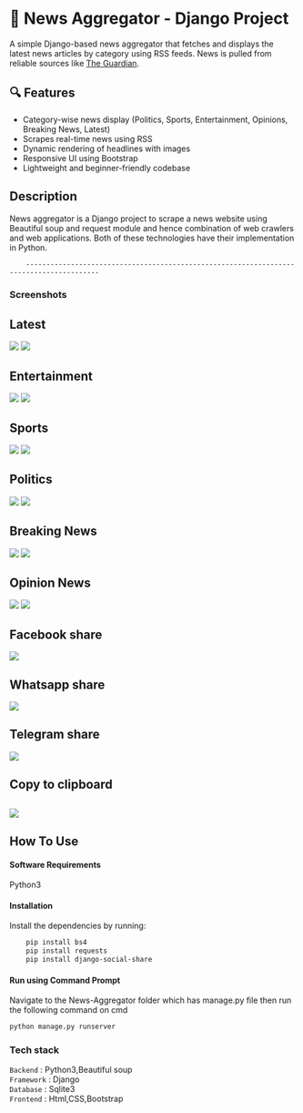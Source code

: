 # 📰 News Aggregator - Django Project

A simple Django-based news aggregator that fetches and displays the latest news articles by category using RSS feeds. News is pulled from reliable sources like [The Guardian](https://www.theguardian.com/).

## 🔍 Features

- Category-wise news display (Politics, Sports, Entertainment, Opinions, Breaking News, Latest)
- Scrapes real-time news using RSS
- Dynamic rendering of headlines with images
- Responsive UI using Bootstrap
- Lightweight and beginner-friendly codebase
  
## Description
News aggregator is a Django project to scrape a news website using Beautiful soup and request module and hence combination of web crawlers and web applications.
Both of these technologies have their implementation in Python.

        ----------------------------------------------------------------------------------------
### Screenshots ###
## Latest
![](https://github.com/sam-boghara/News-Aggregator/blob/master/screenshots/latest_light_mode.PNG)
![](https://github.com/sam-boghara/News-Aggregator/blob/master/screenshots/latest_night_mode.PNG)
## Entertainment
![](https://github.com/sam-boghara/News-Aggregator/blob/master/screenshots/entertainment_light_mode.PNG)
![](https://github.com/sam-boghara/News-Aggregator/blob/master/screenshots/entertainment_night_mode.PNG)
## Sports
![](https://github.com/sam-boghara/News-Aggregator/blob/master/screenshots/sports_light_mode.PNG)
![](https://github.com/sam-boghara/News-Aggregator/blob/master/screenshots/sports_night_mode.PNG)
## Politics
![](https://github.com/sam-boghara/News-Aggregator/blob/master/screenshots/polititcs_light_mode.PNG)
![](https://github.com/sam-boghara/News-Aggregator/blob/master/screenshots/polititcs_night_mode.PNG)
## Breaking News
![](https://github.com/sam-boghara/News-Aggregator/blob/master/screenshots/breaking_light_mode.PNG)
![](https://github.com/sam-boghara/News-Aggregator/blob/master/screenshots/breaking_night_mode.PNG)
## Opinion News
![](https://github.com/sam-boghara/News-Aggregator/blob/master/screenshots/opinion_light_mode.PNG)
![](https://github.com/sam-boghara/News-Aggregator/blob/master/screenshots/opinion_night_mode.PNG)
## Facebook share
![](https://github.com/sam-boghara/News-Aggregator/blob/master/screenshots/facebook_share.PNG)
## Whatsapp share
![](https://github.com/sam-boghara/News-Aggregator/blob/master/screenshots/whatsapp_share.PNG)
## Telegram share
![](https://github.com/sam-boghara/News-Aggregator/blob/master/screenshots/telegram_share.PNG)
## Copy to clipboard
![](https://github.com/sam-boghara/News-Aggregator/blob/master/screenshots/copy_to_clipboard.PNG)
---------------------------------------------------------------------------------------

## How To Use

#### Software Requirements

Python3

#### Installation

Install the dependencies by running:
```html  
    pip install bs4
    pip install requests
    pip install django-social-share
```

#### Run using Command Prompt

Navigate to the News-Aggregator folder which has manage.py file then run the following command on cmd

```html
python manage.py runserver
```

### Tech stack

`Backend` : Python3,Beautiful soup <br>
`Framework` : Django <br>
`Database` : Sqlite3 <br>
`Frontend` : Html,CSS,Bootstrap <br>
